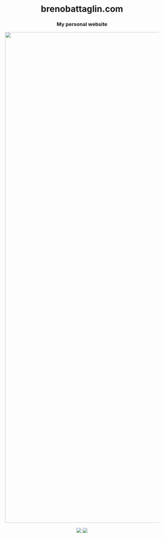 <div align="center">
    <h1>brenobattaglin.com</h1>
    <h3>My personal website</h3>    
    <img width="1608" alt="image" src="https://user-images.githubusercontent.com/8771994/142730132-96451f86-dd03-43e6-a910-f23ce128f6e1.png">
    <br/>
    <br/>
    <img src="https://img.shields.io/website?url=https%3A%2F%2Fbrenobattaglin.com"/>
    <img src="https://img.shields.io/github/license/brenobattaglin/brenobattaglin.com?style=flat"/>
</div>
